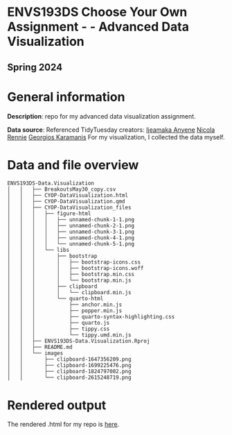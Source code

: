 # ENVS193DS Choose Your Own Assignment - - Advanced Data Visualization
## Spring 2024

# General information

**Description**: repo for my advanced data visualization assignment. 


**Data source**: 
Referenced TidyTuesday creators: 
[Ijeamaka Anyene](https://github.com/Ijeamakaanyene/tidytuesday/blob/master/scripts/2020_18_washington_trails.RMd)
[Nicola Rennie](https://github.com/nrennie/tidytuesday/blob/main/2024/2024-05-14/20240514.R)
[Georgios Karamanis](https://github.com/gkaramanis/tidytuesday/tree/master/2021/2021-week43)
For my visualization, I collected the data myself. 

# Data and file overview

```
ENVS193DS-Data.Visualization
│   │   ├── BreakoutsMay30_copy.csv
│   │   ├── CYOP-DataVisualization.html
│   │   ├── CYOP-DataVisualization.qmd
│   │   ├── CYOP-DataVisualization_files
│   │   │   ├── figure-html
│   │   │   │   ├── unnamed-chunk-1-1.png
│   │   │   │   ├── unnamed-chunk-2-1.png
│   │   │   │   ├── unnamed-chunk-3-1.png
│   │   │   │   ├── unnamed-chunk-4-1.png
│   │   │   │   └── unnamed-chunk-5-1.png
│   │   │   └── libs
│   │   │       ├── bootstrap
│   │   │       │   ├── bootstrap-icons.css
│   │   │       │   ├── bootstrap-icons.woff
│   │   │       │   ├── bootstrap.min.css
│   │   │       │   └── bootstrap.min.js
│   │   │       ├── clipboard
│   │   │       │   └── clipboard.min.js
│   │   │       └── quarto-html
│   │   │           ├── anchor.min.js
│   │   │           ├── popper.min.js
│   │   │           ├── quarto-syntax-highlighting.css
│   │   │           ├── quarto.js
│   │   │           ├── tippy.css
│   │   │           └── tippy.umd.min.js
│   │   ├── ENVS193DS-Data.Visualization.Rproj
│   │   ├── README.md
│   │   └── images
│   │       ├── clipboard-1647356209.png
│   │       ├── clipboard-1699225476.png
│   │       ├── clipboard-1824797002.png
│   │       └── clipboard-2615248719.png

```

# Rendered output

The rendered .html for my repo is [here](https://htmlpreview.github.io/?https://github.com/mayakbernstein/ENVS193DS-Data.Visualization/blob/main/CYOP-DataVisualization.html).
